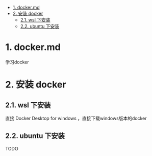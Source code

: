 <!-- TOC -->

- [1. docker.md](#1-dockermd)
- [2. 安装 docker](#2-安装-docker)
  - [2.1. wsl 下安装](#21-wsl-下安装)
  - [2.2. ubuntu 下安装](#22-ubuntu-下安装)

<!-- /TOC -->

# 1. docker.md

学习docker


# 2. 安装 docker

## 2.1. wsl 下安装

直接 Docker Desktop for windows ，直接下载windows版本的docker

## 2.2. ubuntu 下安装

TODO